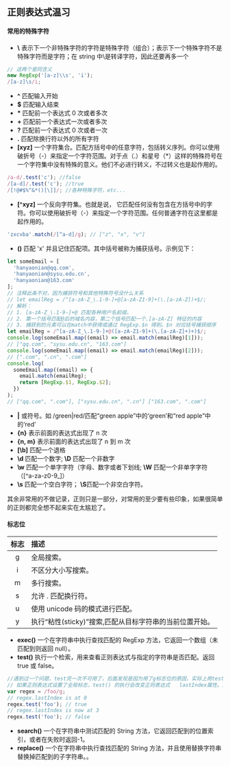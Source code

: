 ## 正则表达式温习

#### 常用的特殊字符

- **\\** 表示下一个非特殊字符的字符是特殊字符（组合）；表示下一个特殊字符不是特殊字符而是字符；在 string 中\是转译字符，因此还要再多一个

```js
// 这两个是同含义
new RegExp('[a-z]\\s', 'i');
/[a-z]\s/i;
```

- **^** 匹配输入开始
- **$** 匹配输入结束
- **\*** 匹配前一个表达式 0 次或者多次
- **+** 匹配前一个表达式一次或者多次
- **?** 匹配前一个表达式 0 次或者一次
- **.** 匹配除换行符以外的所有字符
- **[xyz]** 一个字符集合。匹配方括号中的任意字符，包括转义序列。你可以使用破折号（-）来指定一个字符范围。对于点（.）和星号（\*）这样的特殊符号在一个字符集中没有特殊的意义。他们不必进行转义，不过转义也是起作用的。

```js
/a-d/.test('c'); //false
/[a-d]/.test('c'); //true
/[!@#$%^&*()[\]]/; //各种特殊字符，etc...
```

- **[^xyz]** 一个反向字符集。也就是说， 它匹配任何没有包含在方括号中的字符。你可以使用破折号（-）来指定一个字符范围。任何普通字符在这里都是起作用的。

```js
'zxcvba'.match(/[^a-d]/g); // ["z", "x", "v"]
```

- **()** 匹配 'x' 并且记住匹配项。其中括号被称为捕获括号。示例见下：

```js
let someEmail = [
  'hanyaonian@qq.com',
  'hanyaonian@sysu.edu.cn',
  'hanyaonian@163.com'
];
// 注释此条不对，因为捕获符号和其他特殊符号没什么关系
// let emailReg = /^[a-zA-Z_\.1-9-]+@[a-zA-Z1-9]+(\.[a-zA-Z])+$/;
// 解析：
// 1. [a-zA-Z_\.1-9-]+@ 匹配各种用户名前缀，
// 2. 第一个括号匹配@后的域名内容，第二个括号匹配一个.[a-zA-Z] 特征的内容
// 3. 捕获到的元素可以在match中获得或通过 RegExp.$n 得到。$n 对应括号捕获顺序
let emailReg = /^[a-zA-Z_\.1-9-]+@([a-zA-Z1-9]+(\.[a-zA-Z]+)+)$/;
console.log(someEmail.map((email) => email.match(emailReg)[1]));
// ["qq.com", "sysu.edu.cn", "163.com"]
console.log(someEmail.map((email) => email.match(emailReg)[2]));
// [".com", ".cn", ".com"]
console.log(
  someEmail.map((email) => {
    email.match(emailReg);
    return [RegExp.$1, RegExp.$2];
  })
);
// ["qq.com", ".com"], ["sysu.edu.cn", ".cn"] ["163.com", ".com"]
```

- **|** 或符号。如 /green|red/匹配“green apple”中的‘green’和“red apple”中的‘red’
- **{n}** 表示前面的表达式出现了 n 次
- **{n, m}** 表示前面的表达式出现了 n 到 m 次
- **[\b]** 匹配一个退格
- **\d** 匹配一个数字; **\D** 匹配一个非数字
- **\w** 匹配一个单字字符（字母、数字或者下划线; **\W** 匹配一个非单字字符（[^a-za-z0-9_]）
- **\s** 匹配一个空白字符； **\S**匹配一个非空白字符。

其余非常用的不做记录，正则只是一部分，对常用的至少要有些印象，如果很简单的正则都完全想不起来实在太尴尬了。

#### 标志位

| 标志 | 描述                                                    |
| :--: | :------------------------------------------------------ |
|  g   | 全局搜索。                                              |
|  i   | 不区分大小写搜索。                                      |
|  m   | 多行搜索。                                              |
|  s   | 允许 . 匹配换行符。                                     |
|  u   | 使用 unicode 码的模式进行匹配。                         |
|  y   | 执行“粘性(sticky)”搜索,匹配从目标字符串的当前位置开始。 |

- **exec()** 一个在字符串中执行查找匹配的 RegExp 方法，它返回一个数组（未匹配到则返回 null）。
- **test()** 执行一个检索，用来查看正则表达式与指定的字符串是否匹配。返回 true 或 false。

```js
//遇到过一个问题，test完一次不可用了，后面发现是因为用了g标志位的原因，实际上用test不需要用到全局标志位
// 如果正则表达式设置了全局标志，test() 的执行会改变正则表达式   lastIndex属性。连续的执行test()方法，后续的执行将会从 lastIndex 处开始匹配字符串，(exec() 同样改变正则本身的 lastIndex属性值).
var regex = /foo/g;
// regex.lastIndex is at 0
regex.test('foo'); // true
// regex.lastIndex is now at 3
regex.test('foo'); // false
```

- **search()** 一个在字符串中测试匹配的 String 方法，它返回匹配到的位置索引，或者在失败时返回-1。
- **replace()** 一个在字符串中执行查找匹配的 String 方法，并且使用替换字符串替换掉匹配到的子字符串。。
